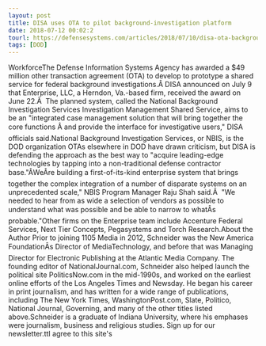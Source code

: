 ```yaml
---
layout: post
title: DISA uses OTA to pilot background-investigation platform
date: 2018-07-12 00:02:2
tourl: https://defensesystems.com/articles/2018/07/10/disa-ota-background-investigations.aspx
tags: [DOD]
---
```

WorkforceThe Defense Information Systems Agency has awarded a $49 million other transaction agreement (OTA) to develop to prototype a shared service for federal background investigations.Â DISA announced on July 9 that Enterprise, LLC, a Herndon, Va.-based firm, received the award on June 22.Â  The planned system, called the National Background Investigation Services Investigation Management Shared Service, aims to be an "integrated case management solution that will bring together the core functions Â and provide the interface for investigative users," DISA officials said.National Background Investigation Services, or NBIS, is the DOD organization OTAs elsewhere in DOD have drawn criticism, but DISA is defending the approach as the best way to "acquire leading-edge technologies by tapping into a non-traditional defense contractor base."ÂWeÂre building a first-of-its-kind enterprise system that brings together the complex integration of a number of disparate systems on an unprecedented scale," NBIS Program Manager Raju Shah said.Â  "We needed to hear from as wide a selection of vendors as possible to understand what was possible and be able to narrow to whatÂs probable."Other firms on the Enterprise team include Accenture Federal Services, Next Tier Concepts, Pegasystems and Torch Research.About the Author Prior to joining 1105 Media in 2012, Schneider was the New America FoundationÂs Director of MediaTechnology, and before that was Managing Director for Electronic Publishing at the Atlantic Media Company. The founding editor of NationalJournal.com, Schneider also helped launch the political site PoliticsNow.com in the mid-1990s, and worked on the earliest online efforts of the Los Angeles Times and Newsday. He began his career in print journalism, and has written for a wide range of publications, including The New York Times, WashingtonPost.com, Slate, Politico, National Journal, Governing, and many of the other titles listed above.Schneider is a graduate of Indiana University, where his emphases were journalism, business and religious studies. Sign up for our newsletter.ttI agree to this site's 